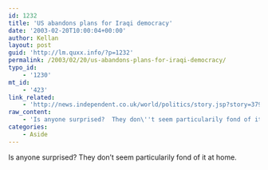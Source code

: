 ```yaml
---
id: 1232
title: 'US abandons plans for Iraqi democracy'
date: '2003-02-20T10:00:04+00:00'
author: Kellan
layout: post
guid: 'http://lm.quxx.info/?p=1232'
permalink: /2003/02/20/us-abandons-plans-for-iraqi-democracy/
typo_id:
    - '1230'
mt_id:
    - '423'
link_related:
    - 'http://news.independent.co.uk/world/politics/story.jsp?story=379060'
raw_content:
    - 'Is anyone surprised?  They don\''t seem particularily fond of it at home.'
categories:
    - Aside
---
```


Is anyone surprised? They don’t seem particularily fond of it at home.